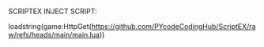 SCRIPTEX INJECT SCRIPT:

loadstring(game:HttpGet(https://github.com/PYcodeCodingHub/ScriptEX/raw/refs/heads/main/main.lua))
